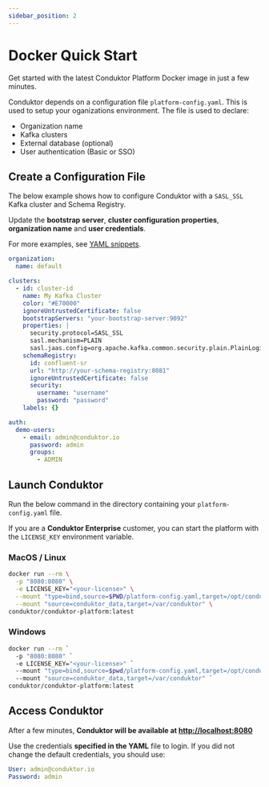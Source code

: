 ```yaml
---
sidebar_position: 2
---
```


# Docker Quick Start

Get started with the latest Conduktor Platform Docker image in just a few minutes.

Conduktor depends on a configuration file `platform-config.yaml`. This is used to setup your oganizations environment. The file is used to declare:
 - Organization name
 - Kafka clusters
 - External database (optional)
 - User authentication (Basic or SSO)

## Create a Configuration File

The below example shows how to configure Conduktor with a `SASL_SSL` Kafka cluster and Schema Registry. 

Update the **bootstrap server**, **cluster configuration properties**, **organization name** and **user credentials**.

For more examples, see [YAML snippets](../../configuration/configuration-snippets.md).

```yaml
organization:
  name: default

clusters:
  - id: cluster-id
    name: My Kafka Cluster
    color: "#E70000"
    ignoreUntrustedCertificate: false
    bootstrapServers: "your-bootstrap-server:9092"
    properties: |
      security.protocol=SASL_SSL
      sasl.mechanism=PLAIN
      sasl.jaas.config=org.apache.kafka.common.security.plain.PlainLoginModule   required username='username'   password='password';
    schemaRegistry:
      id: confluent-sr
      url: "http://your-schema-registry:8081"
      ignoreUntrustedCertificate: false
      security:
        username: "username"
        password: "password"
    labels: {}

auth:
  demo-users:
    - email: admin@conduktor.io
      password: admin
      groups:
        - ADMIN
```

## Launch Conduktor

Run the below command in the directory containing your `platform-config.yaml` file.

If you are a **Conduktor Enterprise** customer, you can start the platform with the `LICENSE_KEY` environment variable.

### MacOS / Linux

```bash
docker run --rm \
  -p "8080:8080" \
  -e LICENSE_KEY="<your-license>" \
  --mount "type=bind,source=$PWD/platform-config.yaml,target=/opt/conduktor/default-platform-config.yaml" \
  --mount "source=conduktor_data,target=/var/conduktor" \
conduktor/conduktor-platform:latest
```

### Windows

```bash
docker run --rm `
  -p "8080:8080" `
  -e LICENSE_KEY="<your-license>" `
  --mount "type=bind,source=$pwd/platform-config.yaml,target=/opt/conduktor/default-platform-config.yaml" `
  --mount "source=conduktor_data,target=/var/conduktor" `
conduktor/conduktor-platform:latest
```

## Access Conduktor

After a few minutes, **Conduktor will be available at [http://localhost:8080](http://localhost:8080)**

Use the credentials **specified in the YAML** file to login. If you did not change the default credentials, you should use:
```yaml
User: admin@conduktor.io
Password: admin
```